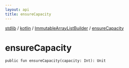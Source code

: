 ```yaml
---
layout: api
title: ensureCapacity
---
```

[stdlib](../../index.md) / [kotlin](../index.md) / [ImmutableArrayListBuilder](index.md) / [ensureCapacity](ensureCapacity.md)

# ensureCapacity

```
public fun ensureCapacity(capacity: Int): Unit
```
